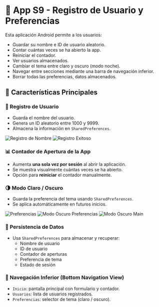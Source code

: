 # 📱 App S9 - Registro de Usuario y Preferencias

Esta aplicación Android permite a los usuarios:
- Guardar su nombre e ID de usuario aleatorio.
- Contar cuántas veces se ha abierto la app.
- Reiniciar el contador.
- Ver usuarios almacenados.
- Cambiar el tema entre claro y oscuro (modo noche).
- Navegar entre secciones mediante una barra de navegación inferior.
- Borrar todas las preferencias, datos almacenados.

## 🚀 Características Principales

### 👤 Registro de Usuario
- Guarda el nombre del usuario.
- Genera un ID aleatorio entre 1000 y 9999.
- Almacena la información en `SharedPreferences`.

![Registro de Nombre](screenshots/Ingresar_Nombre_Main.png)
![Registro Exitoso](screenshots/Registro.png)

### 📊 Contador de Apertura de la App
- Aumenta **una sola vez por sesión** al abrir la aplicación.
- Se muestra visualmente cuántas veces se ha abierto.
- Opción para **reiniciar** el contador manualmente.

### 🌗 Modo Claro / Oscuro
- Guarda la preferencia del tema usando `SharedPreferences`.
- Se aplica automáticamente en futuros inicios.

![Preferencias](screenshots/Preferences_View.png)
![Modo Oscuro Preferencias](screenshots/Dark_Mode.png)
![Modo Oscuro Main](screenshots/Dark_Main.png)

### 📂 Persistencia de Datos
- Usa `SharedPreferences` para almacenar y recuperar:
  - Nombre de usuario
  - ID de usuario
  - Contador de aperturas
  - Preferencia de tema
  - Estado de sesión

### 🔄 Navegación Inferior (Bottom Navigation View)
- `Inicio`: pantalla principal con formulario y contador.
- `Usuarios`: lista de usuarios registrados.
- `Preferencias`: selector de tema (claro / oscuro).
